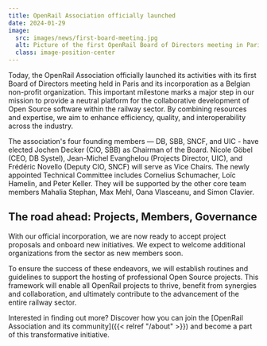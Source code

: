 ```yaml
---
title: OpenRail Association officially launched
date: 2024-01-29
image:
  src: images/news/first-board-meeting.jpg
  alt: Picture of the first OpenRail Board of Directors meeting in Paris
  class: image-position-center
---
```


Today, the OpenRail Association officially launched its activities with its first Board of Directors meeting held in Paris and its incorporation as a Belgian non-profit organization. This important milestone marks a major step in our mission to provide a neutral platform for the collaborative development of Open Source software within the railway sector. By combining resources and expertise, we aim to enhance efficiency, quality, and interoperability across the industry.

The association's four founding members — DB, SBB, SNCF, and UIC - have elected Jochen Decker (CIO, SBB) as Chairman of the Board. Nicole Göbel (CEO, DB Systel), Jean-Michel Evanghelou (Projects Director, UIC), and Frédéric Novello (Deputy CIO, SNCF) will serve as Vice Chairs. The newly appointed Technical Committee includes Cornelius Schumacher, Loïc Hamelin, and Peter Keller. They will be supported by the other core team members Mahalia Stephan, Max Mehl, Oana Vlasceanu, and Simon Clavier.

## The road ahead: Projects, Members, Governance

With our official incorporation, we are now ready to accept project proposals and onboard new initiatives. We expect to welcome additional organizations from the sector as new members soon.

To ensure the success of these endeavors, we will establish routines and guidelines to support the hosting of professional Open Source projects. This framework will enable all OpenRail projects to thrive, benefit from synergies and collaboration, and ultimately contribute to the advancement of the entire railway sector.

Interested in finding out more? Discover how you can join the [OpenRail Association and its community]({{< relref "/about" >}}) and become a part of this transformative initiative.
